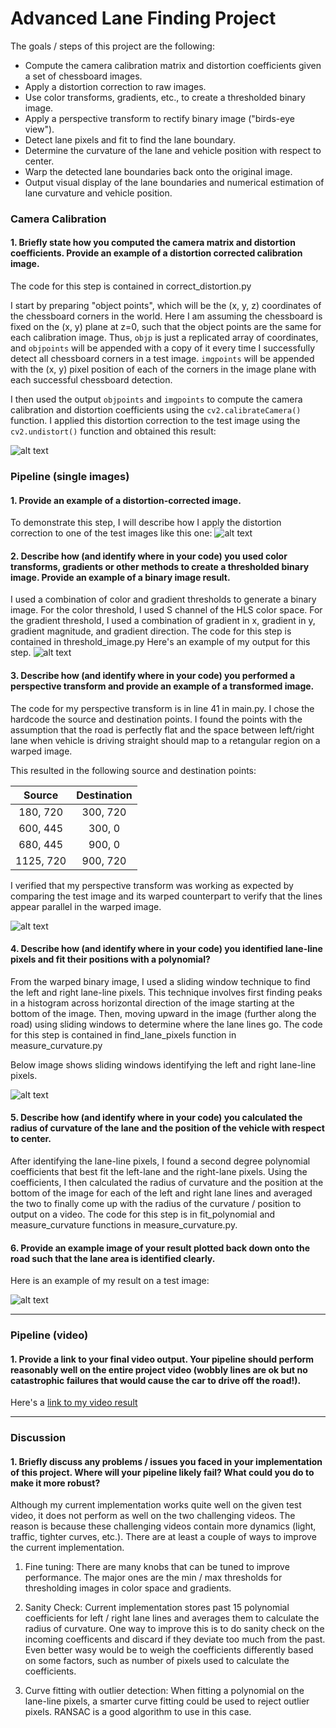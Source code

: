# Advanced Lane Finding Project

The goals / steps of this project are the following:

* Compute the camera calibration matrix and distortion coefficients given a set of chessboard images.
* Apply a distortion correction to raw images.
* Use color transforms, gradients, etc., to create a thresholded binary image.
* Apply a perspective transform to rectify binary image ("birds-eye view").
* Detect lane pixels and fit to find the lane boundary.
* Determine the curvature of the lane and vehicle position with respect to center.
* Warp the detected lane boundaries back onto the original image.
* Output visual display of the lane boundaries and numerical estimation of lane curvature and vehicle position.

[//]: # (Image References)

[image1]: ./output_images/distortion_correction.png "Checkerboard Undistorted"
[image2]: ./output_images/img_undistorted.png "Undistorted Image"
[image3]: ./output_images/img_threshold.png "Thresholded Image"
[image4]: ./output_images/img_warped.png "Warped Image"
[image5]: ./output_images/img_poly.png "Lines Image"
[image6]: ./output_images/img_final.png "Final Image"
[video1]: ./OUT.mp4 "Video"


### Camera Calibration

#### 1. Briefly state how you computed the camera matrix and distortion coefficients. Provide an example of a distortion corrected calibration image.

The code for this step is contained in correct_distortion.py

I start by preparing "object points", which will be the (x, y, z) coordinates of the chessboard corners in the world. Here I am assuming the chessboard is fixed on the (x, y) plane at z=0, such that the object points are the same for each calibration image.  Thus, `objp` is just a replicated array of coordinates, and `objpoints` will be appended with a copy of it every time I successfully detect all chessboard corners in a test image.  `imgpoints` will be appended with the (x, y) pixel position of each of the corners in the image plane with each successful chessboard detection.  

I then used the output `objpoints` and `imgpoints` to compute the camera calibration and distortion coefficients using the `cv2.calibrateCamera()` function.  I applied this distortion correction to the test image using the `cv2.undistort()` function and obtained this result: 

![alt text][image1]

### Pipeline (single images)

#### 1. Provide an example of a distortion-corrected image.

To demonstrate this step, I will describe how I apply the distortion correction to one of the test images like this one:
![alt text][image2]

#### 2. Describe how (and identify where in your code) you used color transforms, gradients or other methods to create a thresholded binary image.  Provide an example of a binary image result.

I used a combination of color and gradient thresholds to generate a binary image.  For the color threshold, I used S channel of the HLS color space.  For the gradient threshold, I used a combination of gradient in x, gradient in y, gradient magnitude, and gradient direction.  The code for this step is contained in threshold_image.py  Here's an example of my output for this step. 
![alt text][image3]

#### 3. Describe how (and identify where in your code) you performed a perspective transform and provide an example of a transformed image.

The code for my perspective transform is in line 41 in main.py.  I chose the hardcode the source and destination points.  I found the points with the assumption that the road is perfectly flat and the space between left/right lane when vehicle is driving straight should map to a retangular region on a warped image.

This resulted in the following source and destination points:

| Source        | Destination   | 
|:-------------:|:-------------:| 
| 180, 720      | 300, 720        | 
| 600, 445      | 300, 0      |
| 680, 445     | 900, 0      |
| 1125, 720      | 900, 720        |

I verified that my perspective transform was working as expected by comparing the test image and its warped counterpart to verify that the lines appear parallel in the warped image.

![alt text][image4]

#### 4. Describe how (and identify where in your code) you identified lane-line pixels and fit their positions with a polynomial?

From the warped binary image, I used a sliding window technique to find the left and right lane-line pixels.  This technique involves first finding peaks in a histogram across horizontal direction of the image starting at the bottom of the image.  Then, moving upward in the image (further along the road) using sliding windows to determine where the lane lines go.  The code for this step is contained in find_lane_pixels function in measure_curvature.py  

Below image shows sliding windows identifying the left and right lane-line pixels.

![alt text][image5]

#### 5. Describe how (and identify where in your code) you calculated the radius of curvature of the lane and the position of the vehicle with respect to center.

After identifying the lane-line pixels, I found a second degree polynomial coefficients that best fit the left-lane and the right-lane pixels.  Using the coefficients, I then calculated the radius of curvature and the position at the bottom of the image for each of the left and right lane lines and averaged the two to finally come up with the radius of the curvature / position to output on a video.  The code for this step is in fit_polynomial and measure_curvature functions in measure_curvature.py.

#### 6. Provide an example image of your result plotted back down onto the road such that the lane area is identified clearly.

Here is an example of my result on a test image:

![alt text][image6]

---

### Pipeline (video)

#### 1. Provide a link to your final video output.  Your pipeline should perform reasonably well on the entire project video (wobbly lines are ok but no catastrophic failures that would cause the car to drive off the road!).

Here's a [link to my video result](./OUT.mp4)

---

### Discussion

#### 1. Briefly discuss any problems / issues you faced in your implementation of this project.  Where will your pipeline likely fail?  What could you do to make it more robust?

Although my current implementation works quite well on the given test video, it does not perform as well on the two challenging videos.  The reason is because these challenging videos contain more dynamics (light, traffic, tighter curves, etc.).  There are at least a couple of ways to improve the current implementation.

1.  Fine tuning:  There are many knobs that can be tuned to improve performance.  The major ones are the min / max thresholds for thresholding images in color space and gradients.

2.  Sanity Check:  Current implementation stores past 15 polynomial coefficients for left / right lane lines and averages them to calculate the radius of curvature.  One way to improve this is to do sanity check on the incoming coefficents and discard if they deviate too much from the past.  Even better wasy would be to weigh the coefficients differently based on some factors, such as number of pixels used to calculate the coefficients.

3.  Curve fitting with outlier detection:  When fitting a polynomial on the lane-line pixels, a smarter curve fitting could be used to reject outlier pixels.  RANSAC is a good algorithm to use in this case.



